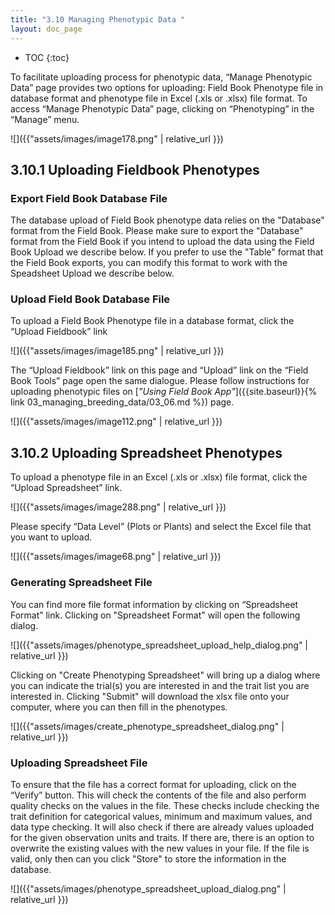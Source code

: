 ```yaml
---
title: "3.10 Managing Phenotypic Data "
layout: doc_page
---
```


<!-- TOC-START -->
* TOC
{:toc}
<!-- TOC-END -->

To facilitate uploading process for phenotypic data, “Manage Phenotypic Data” page provides two options for uploading: Field Book Phenotype file in database format and phenotype file in Excel (.xls or .xlsx) file format. To access “Manage Phenotypic Data” page, clicking on “Phenotyping” in the “Manage” menu.

![]({{"assets/images/image178.png" | relative_url }})

3.10.1 Uploading Fieldbook Phenotypes
---

### Export Field Book Database File

The database upload of Field Book phenotype data relies on the "Database" format from the Field Book. Please make sure to export the "Database" format from the Field Book if you intend to upload the data using the Field Book Upload we describe below. If you prefer to use the "Table" format that the Field Book exports, you can modify this format to work with the Speadsheet Upload we describe below.

### Upload Field Book Database File

To upload a Field Book Phenotype file in a database format, click the “Upload Fieldbook” link

![]({{"assets/images/image185.png" | relative_url }})

The “Upload Fieldbook” link on this page and “Upload” link on the “Field Book Tools” page open the same dialogue. Please follow instructions for uploading phenotypic files on [*"Using Field Book App"*]({{site.baseurl}}{% link 03_managing_breeding_data/03_06.md %}) page.

![]({{"assets/images/image112.png" | relative_url }})

3.10.2 Uploading Spreadsheet Phenotypes
---

To upload a phenotype file in an Excel (.xls or .xlsx) file format, click the “Upload Spreadsheet” link.

![]({{"assets/images/image288.png" | relative_url }})

Please specify “Data Level” (Plots or Plants) and select the Excel file that you want to upload.

![]({{"assets/images/image68.png" | relative_url }})

### Generating Spreadsheet File

You can find more file format information by clicking on “Spreadsheet Format” link. Clicking on "Spreadsheet Format" will open the following dialog.

![]({{"assets/images/phenotype_spreadsheet_upload_help_dialog.png" | relative_url }})

Clicking on "Create Phenotyping Spreadsheet" will bring up a dialog where you can indicate the trial(s) you are interested in and the trait list you are interested in. Clicking "Submit" will download the xlsx file onto your computer, where you can then fill in the phenotypes.

![]({{"assets/images/create_phenotype_spreadsheet_dialog.png" | relative_url }})

### Uploading Spreadsheet File

To ensure that the file has a correct format for uploading, click on the “Verify” button. This will check the contents of the file and also perform quality checks on the values in the file. These checks include checking the trait definition for categorical values, minimum and maximum values, and data type checking. It will also check if there are already values uploaded for the given observation units and traits. If there are, there is an option to overwrite the existing values with the new values in your file. If the file is valid, only then can you click "Store" to store the information in the database.

![]({{"assets/images/phenotype_spreadsheet_upload_dialog.png" | relative_url }})
